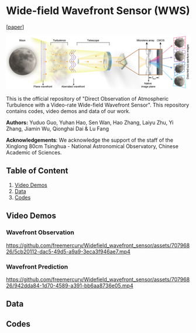 # Wide-field Wavefront Sensor (WWS)

[[paper](todo)]

![figure1](https://github.com/freemercury/Widefield_wavefront_sensor/blob/main/docs/figure1.png)

This is the official repository of "Direct Observation of Atmospheric Turbulence with a Video-rate Wide-field Wavefront Sensor". This repository contains codes, video demos and data of our work.

**Authors:** Yuduo Guo, Yuhan Hao, Sen Wan, Hao Zhang, Laiyu Zhu, Yi Zhang,  Jiamin Wu, Qionghai Dai & Lu Fang

**Acknowledgements**: We acknowledge the support of the staff of the Xinglong 80cm Tsinghua - National Astronomical Observatory, Chinese Academic of Sciences.



## Table of Content

1. [Video Demos](#video-demos)
2. [Data](#data)
3. [Codes](#codes)

## Video Demos

### Wavefront Observation

https://github.com/freemercury/Widefield_wavefront_sensor/assets/70796826/5cb20112-dac5-49d5-a9a9-3eca3f946ae7.mp4

### Wavefront Prediction

https://github.com/freemercury/Widefield_wavefront_sensor/assets/70796826/942dda84-1d70-4589-a391-bb6aa8736e05.mp4

## Data



## Codes
